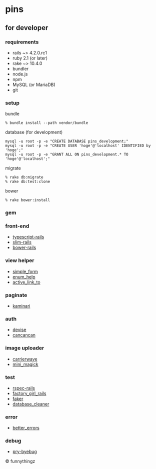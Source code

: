 # pins

## for developer

### requirements
* rails ~> 4.2.0.rc1
* ruby 2.1 (or later)
* rake ~> 10.4.0
* bundler
* node.js
* npm
* MySQL (or MariaDB)
* git

### setup

bundle

```
% bundle install --path vendor/bundle
```

database (for development)

```
mysql -u root -p -e "CREATE DATABASE pins_development;"
mysql -u root -p -e "CREATE USER 'hoge'@'localhost' IDENTIFIED by 'hoge';"
mysql -u root -p -e "GRANT ALL ON pins_development.* TO 'hoge'@'localhost';"
```

migrate

```
% rake db:migrate
% rake db:test:clone
```

bower

```
% rake bower:install
```

### gem

### front-end

- [typescript-rails](https://github.com/typescript-ruby/typescript-rails)
- [slim-rails](https://github.com/slim-template/slim-rails)
- [bower-rails](https://github.com/42dev/bower-rails)

### view helper

- [simple_form](https://github.com/plataformatec/simple_form)
- [enum_help](https://github.com/zmbacker/enum_help)
- [active_link_to](https://github.com/comfy/active_link_to)

### paginate

- [kaminari](https://github.com/amatsuda/kaminari)

### auth

- [devise](https://github.com/plataformatec/devise)
- [cancancan](https://github.com/CanCanCommunity/cancancan)

### image uploader

- [carrierwave](https://github.com/carrierwaveuploader/carrierwave)
- [mini_magick](https://github.com/minimagick/minimagick)

### test

- [rspec-rails](https://github.com/rspec/rspec-rails)
- [factory_girl_rails](https://github.com/thoughtbot/factory_girl_rails)
- [faker](https://github.com/stympy/faker)
- [database_cleaner](https://github.com/DatabaseCleaner/database_cleaner)

### error

- [better_errors](https://github.com/charliesome/better_errors)

### debug

- [pry-byebug](https://github.com/deivid-rodriguez/pry-byebug)


&copy; funnythingz

